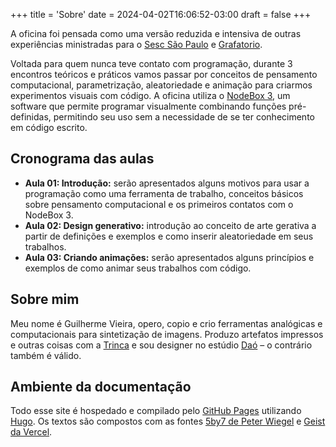 +++
title = 'Sobre'
date = 2024-04-02T16:06:52-03:00
draft = false
+++

A oficina foi pensada como uma versão reduzida e intensiva de outras experiências ministradas para o [Sesc São Paulo](http://sescsp.org.br/) e [Grafatorio](https://grafatorio.com/site/). 

Voltada para quem nunca teve contato com programação, durante 3 encontros teóricos e práticos vamos passar por conceitos de pensamento computacional, parametrização, aleatoriedade e animação para criarmos experimentos visuais com código. A oficina utiliza o [NodeBox 3](https://www.nodebox.net/), um software que permite programar visualmente combinando funções pré-definidas, permitindo seu uso sem a necessidade de se ter conhecimento em código escrito.

## Cronograma das aulas

- **Aula 01: Introdução:** serão apresentados alguns motivos para usar a programação como uma ferramenta de trabalho, conceitos básicos sobre pensamento computacional e os primeiros contatos com o NodeBox 3.
- **Aula 02: Design generativo:** introdução ao conceito de arte gerativa a partir de definições e exemplos e como inserir aleatoriedade em seus trabalhos.
- **Aula 03: Criando animações:** serão apresentados alguns princípios e exemplos de como animar seus trabalhos com código.

## Sobre mim

Meu nome é Guilherme Vieira,  opero, copio e crio ferramentas analógicas e computacionais para sintetização de imagens. Produzo artefatos impressos e outras coisas com a [Trinca](https://trinca.net) e sou designer no estúdio [Daó](https://www.estudiodao.com) – o contrário também é válido.

## Ambiente da documentação

Todo esse site é hospedado e compilado pelo [GitHub Pages](https://pages.github.com/) utilizando [Hugo](https://gohugo.io/). Os textos são compostos com as fontes [5by7 de Peter Wiegel](http://www.peter-wiegel.de/5by7.html) e [Geist da Vercel](https://vercel.com/font).
